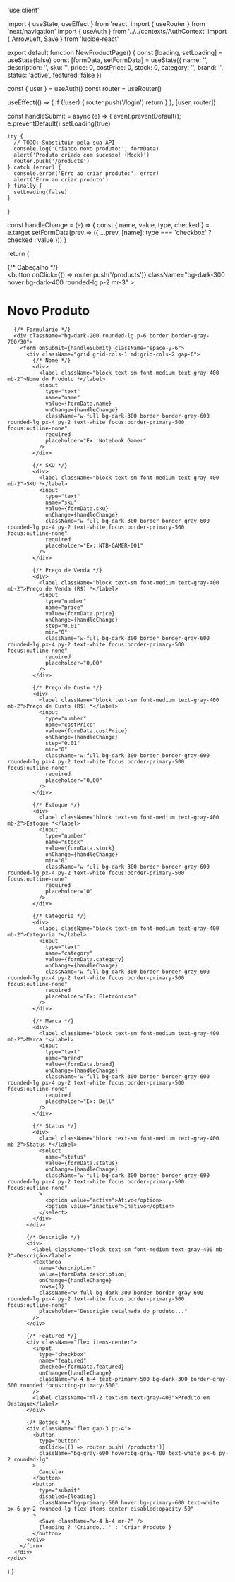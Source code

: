 'use client'

import { useState, useEffect } from 'react'
import { useRouter } from 'next/navigation'
import { useAuth } from '../../contexts/AuthContext'
import { ArrowLeft, Save } from 'lucide-react'

export default function NewProductPage() {
  const [loading, setLoading] = useState(false)
  const [formData, setFormData] = useState({
    name: '',
    description: '',
    sku: '',
    price: 0,
    costPrice: 0,
    stock: 0,
    category: '',
    brand: '',
    status: 'active',
    featured: false
  })

  const { user } = useAuth()
  const router = useRouter()

  useEffect(() => {
    if (!user) {
      router.push('/login')
      return
    }
  }, [user, router])

  const handleSubmit = async (e) => {
    event.preventDefault(); 
    e.preventDefault()
    setLoading(true)
    
    try {
      // TODO: Substituir pela sua API
      console.log('Criando novo produto:', formData)
      alert('Produto criado com sucesso! (Mock)')
      router.push('/products')
    } catch (error) {
      console.error('Erro ao criar produto:', error)
      alert('Erro ao criar produto')
    } finally {
      setLoading(false)
    }
  }

  const handleChange = (e) => {
    const { name, value, type, checked } = e.target
    setFormData(prev => ({
      ...prev,
      [name]: type === 'checkbox' ? checked : value
    }))
  }

  return (
    <div className="p-6">
      {/* Cabeçalho */}
      <div className="flex items-center mb-6">
        <button
          onClick={() => router.push('/products')}
          className="bg-dark-300 hover:bg-dark-400 rounded-lg p-2 mr-3"
        >
          <ArrowLeft className="w-5 h-5 text-white" />
        </button>
        <h1 className="text-2xl font-bold text-white">Novo Produto</h1>
      </div>

      {/* Formulário */}
      <div className="bg-dark-200 rounded-lg p-6 border border-gray-700/30">
        <form onSubmit={handleSubmit} className="space-y-6">
          <div className="grid grid-cols-1 md:grid-cols-2 gap-6">
            {/* Nome */}
            <div>
              <label className="block text-sm font-medium text-gray-400 mb-2">Nome do Produto *</label>
              <input
                type="text"
                name="name"
                value={formData.name}
                onChange={handleChange}
                className="w-full bg-dark-300 border border-gray-600 rounded-lg px-4 py-2 text-white focus:border-primary-500 focus:outline-none"
                required
                placeholder="Ex: Notebook Gamer"
              />
            </div>

            {/* SKU */}
            <div>
              <label className="block text-sm font-medium text-gray-400 mb-2">SKU *</label>
              <input
                type="text"
                name="sku"
                value={formData.sku}
                onChange={handleChange}
                className="w-full bg-dark-300 border border-gray-600 rounded-lg px-4 py-2 text-white focus:border-primary-500 focus:outline-none"
                required
                placeholder="Ex: NTB-GAMER-001"
              />
            </div>

            {/* Preço de Venda */}
            <div>
              <label className="block text-sm font-medium text-gray-400 mb-2">Preço de Venda (R$) *</label>
              <input
                type="number"
                name="price"
                value={formData.price}
                onChange={handleChange}
                step="0.01"
                min="0"
                className="w-full bg-dark-300 border border-gray-600 rounded-lg px-4 py-2 text-white focus:border-primary-500 focus:outline-none"
                required
                placeholder="0,00"
              />
            </div>

            {/* Preço de Custo */}
            <div>
              <label className="block text-sm font-medium text-gray-400 mb-2">Preço de Custo (R$) *</label>
              <input
                type="number"
                name="costPrice"
                value={formData.costPrice}
                onChange={handleChange}
                step="0.01"
                min="0"
                className="w-full bg-dark-300 border border-gray-600 rounded-lg px-4 py-2 text-white focus:border-primary-500 focus:outline-none"
                required
                placeholder="0,00"
              />
            </div>

            {/* Estoque */}
            <div>
              <label className="block text-sm font-medium text-gray-400 mb-2">Estoque *</label>
              <input
                type="number"
                name="stock"
                value={formData.stock}
                onChange={handleChange}
                min="0"
                className="w-full bg-dark-300 border border-gray-600 rounded-lg px-4 py-2 text-white focus:border-primary-500 focus:outline-none"
                required
                placeholder="0"
              />
            </div>

            {/* Categoria */}
            <div>
              <label className="block text-sm font-medium text-gray-400 mb-2">Categoria *</label>
              <input
                type="text"
                name="category"
                value={formData.category}
                onChange={handleChange}
                className="w-full bg-dark-300 border border-gray-600 rounded-lg px-4 py-2 text-white focus:border-primary-500 focus:outline-none"
                required
                placeholder="Ex: Eletrônicos"
              />
            </div>

            {/* Marca */}
            <div>
              <label className="block text-sm font-medium text-gray-400 mb-2">Marca *</label>
              <input
                type="text"
                name="brand"
                value={formData.brand}
                onChange={handleChange}
                className="w-full bg-dark-300 border border-gray-600 rounded-lg px-4 py-2 text-white focus:border-primary-500 focus:outline-none"
                required
                placeholder="Ex: Dell"
              />
            </div>

            {/* Status */}
            <div>
              <label className="block text-sm font-medium text-gray-400 mb-2">Status *</label>
              <select
                name="status"
                value={formData.status}
                onChange={handleChange}
                className="w-full bg-dark-300 border border-gray-600 rounded-lg px-4 py-2 text-white focus:border-primary-500 focus:outline-none"
              >
                <option value="active">Ativo</option>
                <option value="inactive">Inativo</option>
              </select>
            </div>
          </div>

          {/* Descrição */}
          <div>
            <label className="block text-sm font-medium text-gray-400 mb-2">Descrição</label>
            <textarea
              name="description"
              value={formData.description}
              onChange={handleChange}
              rows={3}
              className="w-full bg-dark-300 border border-gray-600 rounded-lg px-4 py-2 text-white focus:border-primary-500 focus:outline-none"
              placeholder="Descrição detalhada do produto..."
            />
          </div>

          {/* Featured */}
          <div className="flex items-center">
            <input
              type="checkbox"
              name="featured"
              checked={formData.featured}
              onChange={handleChange}
              className="w-4 h-4 text-primary-500 bg-dark-300 border-gray-600 rounded focus:ring-primary-500"
            />
            <label className="ml-2 text-sm text-gray-400">Produto em Destaque</label>
          </div>

          {/* Botões */}
          <div className="flex gap-3 pt-4">
            <button
              type="button"
              onClick={() => router.push('/products')}
              className="bg-gray-600 hover:bg-gray-700 text-white px-6 py-2 rounded-lg"
            >
              Cancelar
            </button>
            <button
              type="submit"
              disabled={loading}
              className="bg-primary-500 hover:bg-primary-600 text-white px-6 py-2 rounded-lg flex items-center disabled:opacity-50"
            >
              <Save className="w-4 h-4 mr-2" />
              {loading ? 'Criando...' : 'Criar Produto'}
            </button>
          </div>
        </form>
      </div>
    </div>
  )
}
